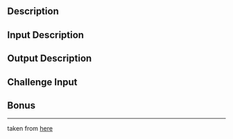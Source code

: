## Description



## Input Description



## Output Description



## Challenge Input



## Bonus



---

taken from [here]()

